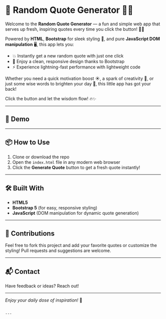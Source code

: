 # 🎉 Random Quote Generator 📝✨

Welcome to the **Random Quote Generator** — a fun and simple web app that serves up fresh, inspiring quotes every time you click the button! 🚀💬

Powered by **HTML**, **Bootstrap** for sleek styling 🎨, and pure **JavaScript DOM manipulation** 🖥️, this app lets you:

- 💥 Instantly get a new random quote with just one click  
- 🎯 Enjoy a clean, responsive design thanks to Bootstrap  
- ⚡ Experience lightning-fast performance with lightweight code  

Whether you need a quick motivation boost ☀️, a spark of creativity 🎇, or just some wise words to brighten your day 🌈, this little app has got your back!  

Click the button and let the wisdom flow! 🔥✨

---

## 🚀 Demo




---

## 📦 How to Use

1. Clone or download the repo  
2. Open the `index.html` file in any modern web browser  
3. Click the **Generate Quote** button to get a fresh quote instantly!  

---

## 🛠️ Built With

- **HTML5**  
- **Bootstrap 5** (for easy, responsive styling)  
- **JavaScript** (DOM manipulation for dynamic quote generation)  

---

## 🤝 Contributions

Feel free to fork this project and add your favorite quotes or customize the styling! Pull requests and suggestions are welcome.  

---

## 📬 Contact

Have feedback or ideas? Reach out!

---

*Enjoy your daily dose of inspiration!* 🌟
```

---

